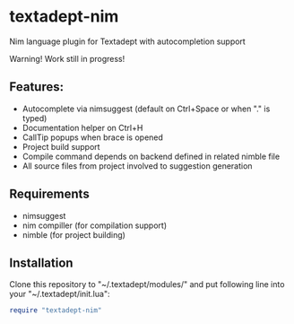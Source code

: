 textadept-nim
===========
Nim language plugin for Textadept with autocompletion support

Warning! Work still in progress!

## Features:
* Autocomplete via nimsuggest (default on Ctrl+Space or when "." is typed)
* Documentation helper on Ctrl+H
* CallTip popups when brace is opened
* Project build support
* Compile command depends on backend defined in related nimble file
* All source files from project involved to suggestion generation

## Requirements
* nimsuggest 
* nim compiller (for compilation support)
* nimble (for project building)

## Installation
Clone this repository to "~/.textadept/modules/" and put following line into your "~/.textadept/init.lua":
``` lua
require "textadept-nim"
```

